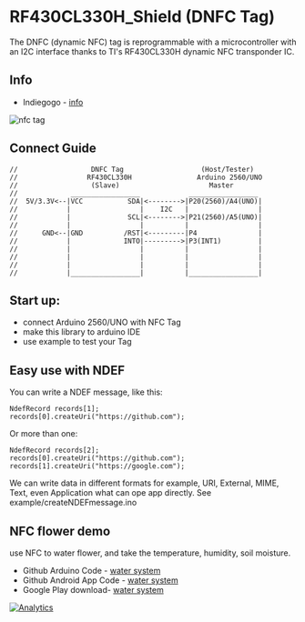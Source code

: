 
RF430CL330H_Shield (DNFC Tag)
==================

The DNFC (dynamic NFC) tag is reprogrammable with a microcontroller with an I2C interface thanks to TI's RF430CL330H dynamic NFC transponder IC.

## Info
- Indiegogo - [info](https://www.indiegogo.com/projects/dnfc-tag-nfc-that-interacts-with-microcontroller)

![nfc tag](http://www.elecfreaks.com/store/images/DNFC%20TAG-01.jpg)

## Connect Guide

```
//                  DNFC Tag                   (Host/Tester)
//                 RF430CL330H                Arduino 2560/UNO
//                  (Slave)                      Master
//             _________________            _________________
//  5V/3.3V<--|VCC           SDA|<-------->|P20(2560)/A4(UNO)|
//            |                 |    I2C   |                 |
//            |              SCL|<-------->|P21(2560)/A5(UNO)|
//            |                 |          |                 |
//      GND<--|GND          /RST|<---------|P4               |
//            |             INTO|--------->|P3(INT1)         |
//            |                 |          |                 |
//            |                 |          |                 |
//            |                 |          |                 |
//            |_________________|          |_________________|
```

## Start up:
- connect Arduino 2560/UNO with NFC Tag
- make this library to arduino IDE
- use example to test your Tag

## Easy use with NDEF
You can write a NDEF message, like this:
```
NdefRecord records[1];
records[0].createUri("https://github.com");
```
Or more than one:
```
NdefRecord records[2];
records[0].createUri("https://github.com");
records[1].createUri("https://google.com");
```

We can write data in different formats for example, URI, External, MIME, Text, even Application what can ope app directly. See example/createNDEFmessage.ino

## NFC flower demo
use NFC to water flower, and take the temperature, humidity, soil moisture.
- Github Arduino Code - [water system](https://github.com/nfcwormhole/NFC-Flower/tree/master/Arduino/nfc_flower)
- Github Android App Code - [water system](https://github.com/nfcwormhole/NFC-Flower/tree/master/Android/NFC_Flower)
- Google Play download- [water system](https://play.google.com/store/apps/details?id=com.flower.nfcaction)

[![Analytics](https://ga-beacon.appspot.com/UA-61411142-2/RF430CL330H_Shield)](https://github.com/igrigorik/ga-beacon)
